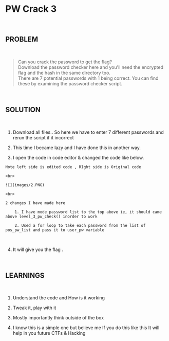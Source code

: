 

# PW Crack 3

<br>

## PROBLEM

<br>

>   Can you crack the password to get the flag?   
    Download the password checker here and you'll need the encrypted flag and the hash in the same directory too.  
    There are 7 potential passwords with 1 being correct. You can find these by examining the password checker script.   

<br>

## SOLUTION

<br>

1. Download all files.. So here we have to enter 7 different  passwords and rerun the script if it incorrect 

2. This time I became lazy and I have done this in another way. 

3. I open the code in code editor & changed the code like below. 

```
Note left side is edited code , RIght side is Original code

<br>

![](images/2.PNG)

<br>

2 changes I have made here

    1. I have mode password list to the top above ie, it should came above level_3_pw_check() inorder to work

    2. Used a for loop to take each password from the list of pos_pw_list and pass it to user_pw variable

```

<br>

4. It will give you the flag .

<br>


## LEARNINGS

<br>

1. Understand the code and How is it working

2. Tweak it, play with it

3. Mostly importantly think outside of the box

4. I know this is a simple one but believe me If you do this like this It will help in you future CTFs & Hacking